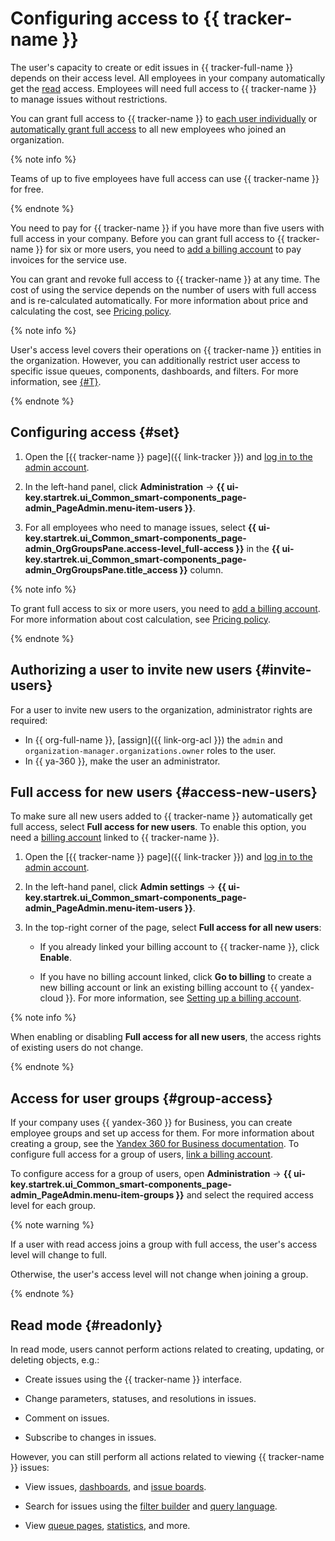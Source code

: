 # Configuring access to {{ tracker-name }}

The user's capacity to create or edit issues in {{ tracker-full-name }} depends on their access level. All employees in your company automatically get the [read](#readonly) access. Employees will need full access to {{ tracker-name }} to manage issues without restrictions.

You can grant full access to {{ tracker-name }} to [each user individually](#set) or [automatically grant full access](#access-new-users) to all new employees who joined an organization.

{% note info %}

Teams of up to five employees have full access can use {{ tracker-name }} for free.

{% endnote %}

You need to pay for {{ tracker-name }} if you have more than five users with full access in your company. Before you can grant full access to {{ tracker-name }} for six or more users, you need to [add a billing account](billing-account.md#bind) to pay invoices for the service use.

You can grant and revoke full access to {{ tracker-name }} at any time. The cost of using the service depends on the number of users with full access and is re-calculated automatically. For more information about price and calculating the cost, see [Pricing policy](pricing.md).

{% note info %}

User's access level covers their operations on {{ tracker-name }} entities in the organization. However, you can additionally restrict user access to specific issue queues, components, dashboards, and filters. For more information, see [{#T}](role-model.md).

{% endnote %}


## Configuring access {#set}

1. Open the [{{ tracker-name }} page]({{ link-tracker }}) and [log in to the admin account](user/login.md).

1. In the left-hand panel, click **Administration** → **{{ ui-key.startrek.ui_Common_smart-components_page-admin_PageAdmin.menu-item-users }}**.

1. For all employees who need to manage issues, select **{{ ui-key.startrek.ui_Common_smart-components_page-admin_OrgGroupsPane.access-level_full-access }}** in the **{{ ui-key.startrek.ui_Common_smart-components_page-admin_OrgGroupsPane.title_access }}** column.

{% note info %}

To grant full access to six or more users, you need to [add a billing account](billing-account.md#bind). For more information about cost calculation, see [Pricing policy](pricing.md).

{% endnote %}


## Authorizing a user to invite new users {#invite-users}

For a user to invite new users to the organization, administrator rights are required:
* In {{ org-full-name }}, [assign]({{ link-org-acl }}) the `admin` and `organization-manager.organizations.owner` roles to the user.
* In {{ ya-360 }}, make the user an administrator.


## Full access for new users {#access-new-users}

To make sure all new users added to {{ tracker-name }} automatically get full access, select **Full access for new users**. To enable this option, you need a [billing account](billing-account.md) linked to {{ tracker-name }}.

1. Open the [{{ tracker-name }} page]({{ link-tracker }}) and [log in to the admin account](user/login.md).

1. In the left-hand panel, click **Admin settings** → **{{ ui-key.startrek.ui_Common_smart-components_page-admin_PageAdmin.menu-item-users }}**.

1. In the top-right corner of the page, select **Full access for all new users**:

   - If you already linked your billing account to {{ tracker-name }}, click **Enable**.

   - If you have no billing account linked, click **Go to billing** to create a new billing account or link an existing billing account to {{ yandex-cloud }}. For more information, see [Setting up a billing account](billing-account.md).

{% note info %}

When enabling or disabling **Full access for all new users**, the access rights of existing users do not change.

{% endnote %}

## Access for user groups {#group-access}

If your company uses {{ yandex-360 }} for Business, you can create employee groups and set up access for them. For more information about creating a group, see the [Yandex 360 for Business documentation](https://yandex.ru/support/business/projects.html). To configure full access for a group of users, [link a billing account](billing-account.md).

To configure access for a group of users, open **Administration** → **{{ ui-key.startrek.ui_Common_smart-components_page-admin_PageAdmin.menu-item-groups }}** and select the required access level for each group.

{% note warning %}

If a user with read access joins a group with full access, the user's access level will change to full.

Otherwise, the user's access level will not change when joining a group.

{% endnote %}


## Read mode {#readonly}

In read mode, users cannot perform actions related to creating, updating, or deleting objects, e.g.:

- Create issues using the {{ tracker-name }} interface.

- Change parameters, statuses, and resolutions in issues.

- Comment on issues.

- Subscribe to changes in issues.

However, you can still perform all actions related to viewing {{ tracker-name }} issues:

- View issues, [dashboards](user/dashboard.md), and [issue boards](manager/agile-new.md).

- Search for issues using the [filter builder](user/create-filter.md) and [query language](user/query-filter.md).

- View [queue pages](manager/quick-filters.md), [statistics](manager/statistics.md), and more.

